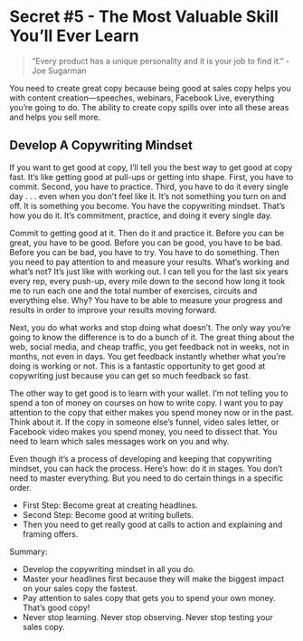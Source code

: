 # Secret #5 - The Most Valuable Skill You’ll Ever Learn

> “Every product has a unique personality and it is your job to find it.” - Joe Sugarman

You need to create great copy because being good at sales copy helps you with content creation—speeches, webinars, Facebook Live, everything you’re going to do. The ability to create copy spills over into all these areas and helps you sell more.

## Develop A Copywriting Mindset

If you want to get good at copy, I’ll tell you the best way to get good at copy fast. It’s like getting good at pull-ups or getting into shape. First, you have to commit. Second, you have to practice. Third, you have to do it every single day . . . even when you don’t feel like it. It’s not something you turn on and off. It is something you become. You have the copywriting mindset. That’s how you do it. It’s commitment, practice, and  doing it every single day.

Commit to getting good at it. Then do it and practice it. Before you can be great, you have to be good. Before you can be good, you have to be bad. Before you can be bad, you have to try. You have to do something. Then you need to pay attention to and measure your results. What’s working and what’s not? It’s just like with working out. I can tell you for the last six years every rep, every push-up, every mile down to the second how long it took me to run each one and the total number of exercises, circuits and everything else. Why? You have to be able to measure your progress and results in order to improve your results moving forward.

Next, you do what works and stop doing what doesn’t. The only way you’re going to know the difference is to do a bunch of it. The great thing about the web, social media, and cheap traffic, you get feedback not in weeks, not in months, not even in days. You get feedback instantly whether what you’re doing is working or not. This is a fantastic opportunity to get good at copywriting just because you can get so much feedback so fast.

The other way to get good is to learn with your wallet. I’m not telling you to spend a ton of money on courses on how to write copy. I want you to pay attention to the copy that either makes you spend money now or in the past. Think about it. If the copy in someone else’s funnel, video sales letter, or Facebook video makes you spend money, you need to dissect that. You need to learn which sales messages work on you and why.

Even though it’s a process of developing and keeping that copywriting mindset, you can hack the process. Here’s how: do it in stages. You don’t need to master everything. But you need to do certain things in a specific order.

- First Step: Become great at creating headlines.
- Second Step: Become good at writing bullets.
- Then you need to get really good at calls to action and explaining and framing offers.

Summary:

- Develop the copywriting mindset in all you do.
- Master your headlines first because they will make the biggest impact on your sales copy the fastest.
- Pay attention to sales copy that gets you to spend your own money. That’s good copy!
- Never stop learning. Never stop observing. Never stop testing your sales copy.
